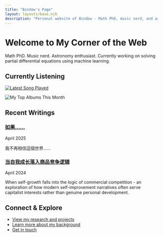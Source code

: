 ```yaml
---
title: "Bindow's Page"
layout: layouts/base.njk
description: "Personal website of Bindow - Math PhD, music nerd, and astronomy enthusiast"
---
```


<div class="home-section">
  <h1>Welcome to My Corner of the Web</h1>
  <p>Math PhD. Music nerd. Astronomy enthusiast. Currently working on solving partial differential equations using machine learning.</p>
</div>

<div class="home-section">
  <h2 class="home-heading">Currently Listening</h2>
  
  [![Latest Song Played](https://img.shields.io/endpoint?color=blueviolet&style=for-the-badge&url=https://lastfm-last-played.biancarosa.com.br/Beteix/latest-song?format=shields.io)](https://www.last.fm/user/Beteix)
  
  <div class="mt-2 mb-3">
    <img src="https://api.listenbrainz.org/1/art/designer-top-10/Beteix/this_month/450" alt="My Top Albums This Month" />
  </div>
</div>

<div class="home-section">
  <h2 class="home-heading">Recent Writings</h2>

  <div class="article">
    <h3 class="mb-1"><a href="/site/articles/what_if?/">如果……</a></h3>
    <div class="article-meta">April 2025</div>
    <p>我不再相信這個世界……</p>
  </div>
  
  <div class="article">
    <h3 class="mb-1"><a href="/site/articles/when-self-growth-falls-into-the-logic-of-commercial-competition/">当自我成长落入商品竞争逻辑</a></h3>
    <div class="article-meta">April 2024</div>
    <p>When self-growth falls into the logic of commercial competition - an exploration of how modern self-improvement narratives often serve capitalist interests rather than genuine personal development.</p>
  </div>
</div>

<div class="home-section">
  <h2 class="home-heading">Connect & Explore</h2>
  
  <ul>
    <li><a href="/site/projects/">View my research and projects</a></li>
    <li><a href="/site/about/">Learn more about my background</a></li>
    <li><a href="/site/contact/">Get in touch</a></li>
  </ul>
</div>
